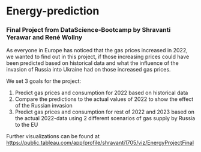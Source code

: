# Energy-prediction
### Final Project from DataScience-Bootcamp by Shravanti Yerawar and René Wollny

As everyone in Europe has noticed that the gas prices increased in 2022, we wanted to find out in this project, if those increasing prices could have been predicted based on historical data and what the influence of the invasion of Russia into Ukraine had on those increased gas prices.

We set 3 goals for the project:
1. Predict gas prices and consumption for 2022 based on historical data
2. Compare the predictions to the actual values of 2022 to show the effect of the Russian invasion
3. Predict gas prices and consumption for rest of 2022 and 2023 based on the actual 2022-data using 2 different scenarios of gas supply by Russia to the EU

Further visualizations can be found at https://public.tableau.com/app/profile/shravanti1705/viz/EnergyProjectFinal
